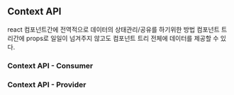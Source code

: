 ## Context API 
react 컴포넌트간에 전역적으로 데이터의 상태관리/공유를 하기위한 방법 
컴포넌트 트리간에 props로 일일이 넘겨주지 않고도 컴포넌트 트리 전체에 데이터를 제공할 수 있다.

### Context API - Consumer  

### Context API - Provider  